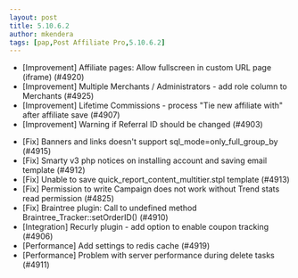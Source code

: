 ```yaml
---
layout: post
title: 5.10.6.2
author: mkendera
tags: [pap,Post Affiliate Pro,5.10.6.2]
---
```


- [Improvement] Affiliate pages: Allow fullscreen in custom URL page (iframe) (#4920)
- [Improvement] Multiple Merchants / Administrators - add role column to Merchants (#4925)
- [Improvement] Lifetime Commissions - process "Tie new affiliate with" after affiliate save (#4907)
- [Improvement] Warning if Referral ID should be changed (#4903)

<!--more-->

- [Fix] Banners and links doesn't support sql_mode=only_full_group_by (#4915)
- [Fix] Smarty v3 php notices on installing account and saving email template (#4912)
- [Fix] Unable to save quick_report_content_multitier.stpl template (#4913)
- [Fix] Permission to write Campaign does not work without Trend stats read permission (#4825)
- [Fix] Braintree plugin: Call to undefined method Braintree_Tracker::setOrderID() (#4910)
- [Integration] Recurly plugin - add option to enable coupon tracking (#4906)
- [Performance] Add settings to redis cache (#4919)
- [Performance] Problem with server performance during delete tasks (#4911)
